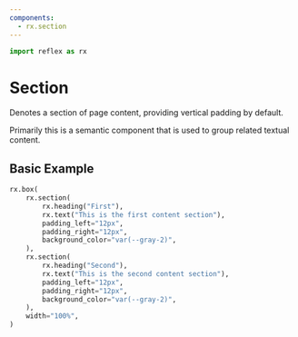 ```yaml
---
components:
  - rx.section
---
```


```python exec
import reflex as rx
```

# Section

Denotes a section of page content, providing vertical padding by default.

Primarily this is a semantic component that is used to group related textual content.

## Basic Example

```python demo
rx.box(
    rx.section(
        rx.heading("First"),
        rx.text("This is the first content section"),
        padding_left="12px",
        padding_right="12px",
        background_color="var(--gray-2)",
    ),
    rx.section(
        rx.heading("Second"),
        rx.text("This is the second content section"),
        padding_left="12px",
        padding_right="12px",
        background_color="var(--gray-2)",
    ),
    width="100%",
)
```
